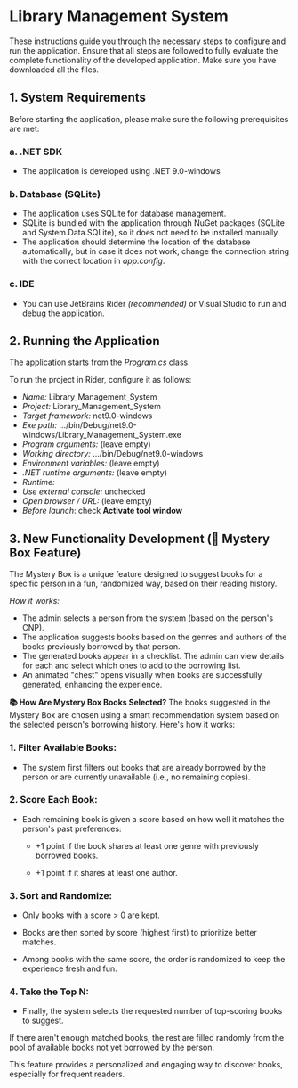 # Library Management System

These instructions guide you through the necessary steps to configure and run the application. Ensure that all steps are followed to fully evaluate the complete functionality of the developed application. Make sure you have downloaded all the files.

## 1. System Requirements

Before starting the application, please make sure the following prerequisites are met:

### a. .NET SDK
  -  The application is developed using .NET 9.0-windows

### b. Database (SQLite)
  -  The application uses SQLite for database management.
  -  SQLite is bundled with the application through NuGet packages (SQLite and System.Data.SQLite), so it does not need to be installed manually.
  -  The application should determine the location of the database automatically, but in case it does not work, change the connection string with the correct location in *app.config*.

### c. IDE
  -  You can use JetBrains Rider *(recommended)* or Visual Studio to run and debug the application.


## 2. Running the Application

The application starts from the *Program.cs* class.

To run the project in Rider, configure it as follows:
-  *Name:* Library_Management_System
-  *Project:* Library_Management_System
-  *Target framework:* net9.0-windows
-  *Exe path:* .../bin/Debug/net9.0-windows/Library_Management_System.exe
-  *Program arguments:* (leave empty)
-  *Working directory:* .../bin/Debug/net9.0-windows
-  *Environment variables:* (leave empty)
-  *.NET runtime arguments:* (leave empty)
-  *Runtime:* <Automatic>
-  *Use external console:* unchecked
-  *Open browser / URL:* (leave empty)
-  *Before launch*: check **Activate tool window**


## 3. New Functionality Development (🎁 Mystery Box Feature)

The Mystery Box is a unique feature designed to suggest books for a specific person in a fun, randomized way, based on their reading history.

*How it works:*
-  The admin selects a person from the system (based on the person's CNP).
-  The application suggests books based on the genres and authors of the books previously borrowed by that person.
-  The generated books appear in a checklist. The admin can view details for each and select which ones to add to the borrowing list.
-  An animated "chest" opens visually when books are successfully generated, enhancing the experience.

**📚 How Are Mystery Box Books Selected?**
The books suggested in the Mystery Box are chosen using a smart recommendation system based on the selected person's borrowing history. Here's how it works:

### 1. Filter Available Books:

 -  The system first filters out books that are already borrowed by the person or are currently unavailable (i.e., no remaining copies).

### 2. Score Each Book:

-  Each remaining book is given a score based on how well it matches the person's past preferences:

    -  +1 point if the book shares at least one genre with previously borrowed books.

    -  +1 point if it shares at least one author.

### 3. Sort and Randomize:

-  Only books with a score > 0 are kept.

-  Books are then sorted by score (highest first) to prioritize better matches.

-  Among books with the same score, the order is randomized to keep the experience fresh and fun.

### 4. Take the Top N:

-  Finally, the system selects the requested number of top-scoring books to suggest.

If there aren't enough matched books, the rest are filled randomly from the pool of available books not yet borrowed by the person.


This feature provides a personalized and engaging way to discover books, especially for frequent readers.
